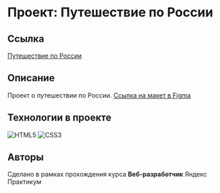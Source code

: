 # Проект: Путешествие по России

## Ссылка

[Путешествие по России](https://melodoc.github.io/russian-travel/)


## Описание

Проект о путешествии по России. [Ссылка на макет в Figma](https://www.figma.com/file/5S2WSbEFL6awjVWJ0NWL8Q/Sprint-3_-Russia-_-desktop-mobile?node-id=28503%3A0)


## Технологии в проекте

 ![HTML5](https://img.shields.io/badge/html5-%23E34F26.svg?style=for-the-badge&logo=html5&logoColor=white)
![CSS3](https://img.shields.io/badge/css3-%231572B6.svg?style=for-the-badge&logo=css3&logoColor=white)

## Авторы

Сделано в рамках прохождения курса **Веб-разработчик** Яндекс Практикум 